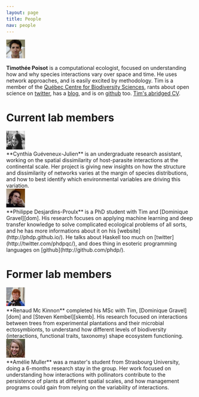 ```yaml
---
layout: page
title: People
nav: people
---
```


<div class="row">
<div class="col-xs-2 col-md-1">
<img src="/mugshots/tim.jpg" class="img-circle" style="width: 50px; height: 50px"  />
</div>
<div class="col-xs-10 col-md-5" markdown="1">

**Timothée Poisot** is a computational ecologist, focused on understanding how
and why species interactions vary over space and time. He uses network
approaches, and is easily excited by methodology. Tim is a member of the
[Québec Centre for Biodiversity Sciences][qcbs], rants about open science on
[twitter](http://twitter.com/tpoi), has a [blog](https://medium.com/@tpoi/),
and is on [github](http://github.com/tpoisot/) too. [Tim's abridged CV](/tim).
</div>
</div>

# Current lab members

<div class="row">

<div class="col-xs-2 col-md-1">
<img src="/mugshots/cynthiagueveneuxjulien.png" class="img-circle" style="width: 50px; height: 50px"  />
</div>
<div class="col-xs-10 col-md-5" markdown="1">
**Cynthia Guéveneux-Julien** is an undergraduate research assistant, working on the spatial
dissimilarity of host-parasite interactions at the continental scale. Her
project is giving new insights on how the structure and dissimilarity of networks varies
at the margin of species distributions, and how to best identify which environmental
variables are driving this variation.
</div>

<div class="col-xs-2 col-md-1">
<img src="/mugshots/philippedesjardinsproulx.jpg" class="img-circle" style="width: 50px; height: 50px"  />
</div>
<div class="col-xs-10 col-md-5" markdown="1">
**Philippe Desjardins-Proulx** is a PhD student with Tim and [Dominique
Gravel][dom]. His research focuses on applying machine learning and deep
transfer knowledge to solve complicated ecological problems of all sorts, and
he has more informations about it on his [website](http://phdp.github.io/). He
talks about Haskell too much on [twitter](http://twitter.com/phdpqc/), and
does thing in esoteric programming languages on
[github](http://github.com/phdp/).
</div>

</div>

# Former lab members

<div class="row">

<div class="col-xs-2 col-md-1">
<img src="/mugshots/renaudmckinnon.png" class="img-circle" style="width: 50px; height: 50px"  />
</div>
<div class="col-xs-10 col-md-5" markdown="1">
**Renaud Mc Kinnon**
completed his MSc with Tim, [Dominique Gravel][dom] and [Steven
Kembel][skemb]. His research focused on interactions between trees from
experimental plantations and their microbial ectosymbionts, to understand how
different levels of biodiversity (interactions, functional traits, taxonomy)
shape ecosystem functioning.
</div>

<div class="col-xs-2 col-md-1">
<img src="/mugshots/ameliemuller.jpg" class="img-circle" style="width: 50px; height: 50px"  />
</div>
<div class="col-xs-10 col-md-5" markdown="1">
**Amélie Muller** was a master's student from Strasbourg University, doing a
6-months research stay in the group. Her work focused on understanding how
interactions with pollinators contribute to the persistence of plants at
different spatial scales, and how management programs could gain from relying on
the variability of interactions.
</div>

</div>


[qcbs]: http://qcbs.ca/fr/membres/les-chercheurs/?profile=166
[dom]: http://chaire-eec.uqar.ca/
[skemb]: http://phylodiversity.net/skembel/index.html
